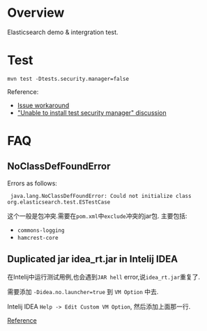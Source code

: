 
Overview
========

Elasticsearch demo & intergration test.


Test
====

    mvn test -Dtests.security.manager=false

Reference:
- [Issue workaround](https://github.com/elastic/elasticsearch/issues/22689 ) 
- ["Unable to install test security manager" discussion ](https://discuss.elastic.co/t/unable-to-install-test-security-manager-when-using-estestcase/150031/3 ) 



FAQ
===

NoClassDefFoundError
---------------------

Errors as follows:

     java.lang.NoClassDefFoundError: Could not initialize class org.elasticsearch.test.ESTestCase

这个一般是包冲突.需要在`pom.xml`中`exclude`冲突的jar包.
主要包括:
- `commons-logging`
- `hamcrest-core`


Duplicated jar idea_rt.jar in Intelij IDEA
------------------------------------------

在Intelij中运行测试用例,也会遇到`JAR hell` error,说`idea_rt.jar`重复了.

需要添加 `-Didea.no.launcher=true` 到 `VM Option` 中去.

Intelij IDEA `Help -> Edit Custom VM Option`, 然后添加上面那一行.

[Reference](https://github.com/elastic/elasticsearch/blob/master/CONTRIBUTING.md ) 

